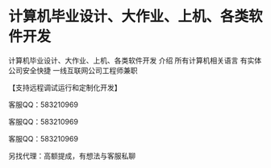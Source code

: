 # 计算机毕业设计、大作业、上机、各类软件开发
计算机毕业设计、大作业、上机、各类软件开发
介绍
所有计算机相关语言
有实体公司安全快捷
一线互联网公司工程师兼职

【支持远程调试运行和定制化开发】

客服QQ：583210969

客服QQ：583210969

客服QQ：583210969

另找代理：高额提成，有想法与客服私聊



